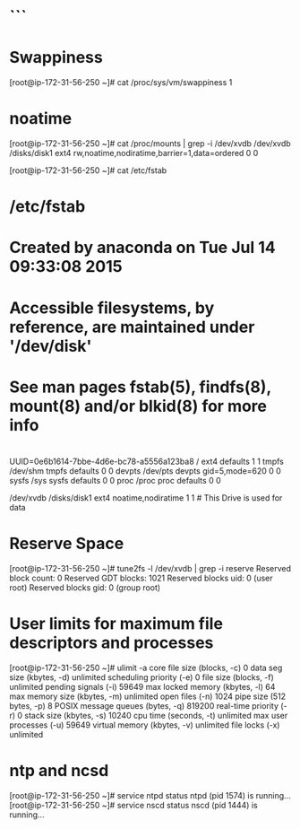 # ```
# Swappiness

[root@ip-172-31-56-250 ~]# cat /proc/sys/vm/swappiness
1

# noatime

[root@ip-172-31-56-250 ~]# cat /proc/mounts | grep -i /dev/xvdb
/dev/xvdb /disks/disk1 ext4 rw,noatime,nodiratime,barrier=1,data=ordered 0 0

[root@ip-172-31-56-250 ~]# cat /etc/fstab

#
# /etc/fstab
# Created by anaconda on Tue Jul 14 09:33:08 2015
#
# Accessible filesystems, by reference, are maintained under '/dev/disk'
# See man pages fstab(5), findfs(8), mount(8) and/or blkid(8) for more info
#
UUID=0e6b1614-7bbe-4d6e-bc78-a5556a123ba8 /                       ext4    defaults        1 1
tmpfs                   /dev/shm                tmpfs   defaults        0 0
devpts                  /dev/pts                devpts  gid=5,mode=620  0 0
sysfs                   /sys                    sysfs   defaults        0 0
proc                    /proc                   proc    defaults        0 0

/dev/xvdb       /disks/disk1    ext4 noatime,nodiratime 1 1 # This Drive is used for data

# Reserve Space

[root@ip-172-31-56-250 ~]# tune2fs -l /dev/xvdb | grep -i reserve
Reserved block count:     0
Reserved GDT blocks:      1021
Reserved blocks uid:      0 (user root)
Reserved blocks gid:      0 (group root)

# User limits for maximum file descriptors and processes

[root@ip-172-31-56-250 ~]# ulimit -a
core file size          (blocks, -c) 0
data seg size           (kbytes, -d) unlimited
scheduling priority             (-e) 0
file size               (blocks, -f) unlimited
pending signals                 (-i) 59649
max locked memory       (kbytes, -l) 64
max memory size         (kbytes, -m) unlimited
open files                      (-n) 1024
pipe size            (512 bytes, -p) 8
POSIX message queues     (bytes, -q) 819200
real-time priority              (-r) 0
stack size              (kbytes, -s) 10240
cpu time               (seconds, -t) unlimited
max user processes              (-u) 59649
virtual memory          (kbytes, -v) unlimited
file locks                      (-x) unlimited

# ntp and ncsd

[root@ip-172-31-56-250 ~]# service ntpd status
ntpd (pid  1574) is running...
[root@ip-172-31-56-250 ~]# service nscd status
nscd (pid 1444) is running...


